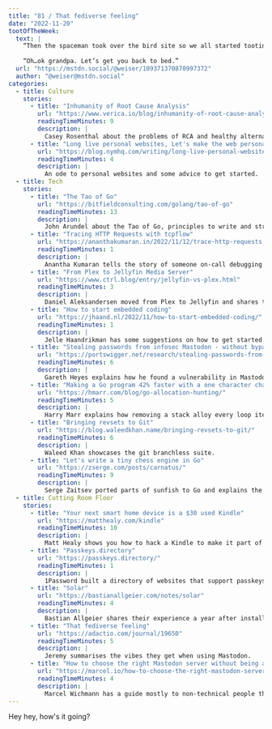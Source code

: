```yaml
---
title: "81 / That fediverse feeling"
date: "2022-11-20"
tootOfTheWeek:
  text: |
    “Then the spaceman took over the bird site so we all started tooting at the elephant place.”
   
    “Oh…ok grandpa. Let’s get you back to bed.”  
  url: "https://mstdn.social/@weiser/109371370870997372"
  author: "@weiser@mstdn.social"
categories:
  - title: Culture
    stories:
      - title: "Inhumanity of Root Cause Analysis"
        url: "https://www.verica.io/blog/inhumanity-of-root-cause-analysis/"
        readingTimeMinutes: 9
        description: |
          Casey Rosenthal about the problems of RCA and healthy alternatives.
      - title: "Long live personal websites, Let's make the web personal again!"
        url: "https://blog.nymhq.com/writing/long-live-personal-websites"
        readingTimeMinutes: 4
        description: |
          An ode to personal websites and some advice to get started.
  - title: Tech
    stories:
      - title: "The Tao of Go"
        url: "https://bitfieldconsulting.com/golang/tao-of-go"
        readingTimeMinutes: 13
        description: |
          John Arundel about the Tao of Go, principles to write and structure code that can be applied to other languages as well.
      - title: "Tracing HTTP Requests with tcpflow"
        url: "https://ananthakumaran.in/2022/11/12/trace-http-requests.html"
        readingTimeMinutes: 1
        description: |
          Anantha Kumaran tells the story of someone on-call debugging HTTP requests with tcpflow.
      - title: "From Plex to Jellyfin Media Server"
        url: "https://www.ctrl.blog/entry/jellyfin-vs-plex.html"
        readingTimeMinutes: 3
        description: |
          Daniel Aleksandersen moved from Plex to Jellyfin and shares their experience.
      - title: "How to start embedded coding"
        url: "https://jhaand.nl/2022/11/how-to-start-embedded-coding/"
        readingTimeMinutes: 1
        description: |
          Jelle Haandrikman has some suggestions on how to get started with embedded coding.
      - title: "Stealing passwords from infosec Mastodon - without bypassing CSP"
        url: "https://portswigger.net/research/stealing-passwords-from-infosec-mastodon-without-bypassing-csp"
        readingTimeMinutes: 6
        description: |
          Gareth Heyes explains how he found a vulnerability in Mastodon.
      - title: "Making a Go program 42% faster with a one character change"
        url: "https://hmarr.com/blog/go-allocation-hunting/"
        readingTimeMinutes: 5
        description: |
          Harry Marr explains how removing a stack alloy every loop iteration improved performance by 70 %.
      - title: "Bringing revsets to Git"
        url: "https://blog.waleedkhan.name/bringing-revsets-to-git/"
        readingTimeMinutes: 6
        description: |
          Waleed Khan showcases the git branchless suite.
      - title: "Let's write a tiny chess engine in Go"
        url: "https://zserge.com/posts/carnatus/"
        readingTimeMinutes: 9
        description: |
          Serge Zaitsev ported parts of sunfish to Go and explains the basics of a chess engine.
  - title: Cutting Room Floor
    stories:
      - title: "Your next smart home device is a $30 used Kindle"
        url: "https://matthealy.com/kindle"
        readingTimeMinutes: 10
        description: |
          Matt Healy shows you how to hack a Kindle to make it part of your smart home.
      - title: "Passkeys.directory"
        url: "https://passkeys.directory/"
        readingTimeMinutes: 1
        description: |
          1Password built a directory of websites that support passkeys.
      - title: "Solar"
        url: "https://bastianallgeier.com/notes/solar"
        readingTimeMinutes: 4
        description: |
          Bastian Allgeier shares their experience a year after installing solar panels on their roof.
      - title: "That fediverse feeling"
        url: "https://adactio.com/journal/19650"
        readingTimeMinutes: 5
        description: |
          Jeremy summarises the vibes they get when using Mastodon.
      - title: "How to choose the right Mastodon server without being a huge nerd"
        url: "https://marcel.io/how-to-choose-the-right-mastodon-server-without-being-a-huge-nerd/"
        readingTimeMinutes: 4
        description: |
          Marcel Wichmann has a guide mostly to non-technical people that want to get started on Mastodon.
---
```


Hey hey, how's it going?
